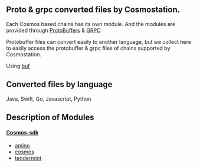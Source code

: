 ## Proto & grpc converted files by Cosmostation.

Each Cosmos based chains has its own module. And the modules are provided through [ProtoBuffers](https://github.com/protocolbuffers) & [GRPC](https://github.com/grpc)

Protobuffer files can convert easily to another language, but we collect here to easily access the protobuffer & grpc files of chains supported by Cosmostation.

Using [buf](https://github.com/bufbuild) 



## Converted files by language
Java, Swift, Go, Javascript, Python 



## Description of Modules
 #### [Cosmos-sdk](https://github.com/cosmos/cosmos-sdk/tree/main/proto)
  - [amino](https://github.com/cosmostation/proto_convert/tree/main/proto/amino)
  - [cosmos](https://github.com/cosmostation/proto_convert/tree/main/proto/cosmos)
  - [tendermint](https://github.com/cosmostation/proto_convert/tree/main/proto/tendermint)
